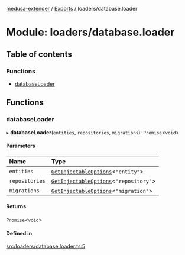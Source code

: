 [medusa-extender](../README.md) / [Exports](../modules.md) / loaders/database.loader

# Module: loaders/database.loader

## Table of contents

### Functions

- [databaseLoader](loaders_database_loader.md#databaseloader)

## Functions

### databaseLoader

▸ **databaseLoader**(`entities`, `repositories`, `migrations`): `Promise`<`void`\>

#### Parameters

| Name | Type |
| :------ | :------ |
| `entities` | [`GetInjectableOptions`](core_types.md#getinjectableoptions)<``"entity"``\> |
| `repositories` | [`GetInjectableOptions`](core_types.md#getinjectableoptions)<``"repository"``\> |
| `migrations` | [`GetInjectableOptions`](core_types.md#getinjectableoptions)<``"migration"``\> |

#### Returns

`Promise`<`void`\>

#### Defined in

[src/loaders/database.loader.ts:5](https://github.com/adrien2p/medusa-extender/blob/21bbe37/src/loaders/database.loader.ts#L5)
